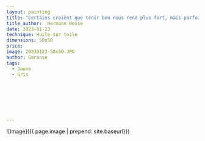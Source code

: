 ```yaml
---
layout: painting
title: "Certains croient que tenir bon nous rend plus fort, mais parfois le plus dur est de lâcher-prise."    
title_author:  Hermann Hesse    
date: 2023-01-23
technique: Huile sur toile
dimensions: 50x50
price: 
image: 20230123-50x50.JPG
author: Garanse
tags:
  - Jaune
  - Gris
  
  
  
 
  
  
  
---
```

![Image]({{ page.image | prepend: site.baseurl}})

